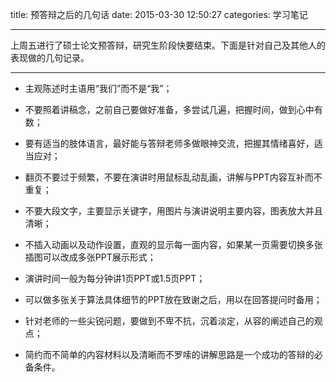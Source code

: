 title: 预答辩之后的几句话
date: 2015-03-30 12:50:27
categories: 学习笔记

---
上周五进行了硕士论文预答辩，研究生阶段快要结束。下面是针对自己及其他人的表现做的几句记录。

<!--more-->



----------

- 主观陈述时主语用“我们”而不是“我”；

- 不要照着讲稿念，之前自己要做好准备，多尝试几遍，把握时间，做到心中有数；

- 要有适当的肢体语言，最好能与答辩老师多做眼神交流，把握其情绪喜好，适当应对；

- 翻页不要过于频繁，不要在演讲时用鼠标乱动乱画，讲解与PPT内容互补而不重复；

- 不要大段文字，主要显示关键字，用图片与演讲说明主要内容，图表放大并且清晰；

- 不插入动画以及动作设置，直观的显示每一面内容，如果某一页需要切换多张插图可以改成多张PPT展示形式；

- 演讲时间一般为每分钟讲1页PPT或1.5页PPT；

- 可以做多张关于算法具体细节的PPT放在致谢之后，用以在回答提问时备用；

- 针对老师的一些尖锐问题，要做到不卑不抗，沉着淡定，从容的阐述自己的观点；

- 简约而不简单的内容材料以及清晰而不罗嗦的讲解思路是一个成功的答辩的必备条件。